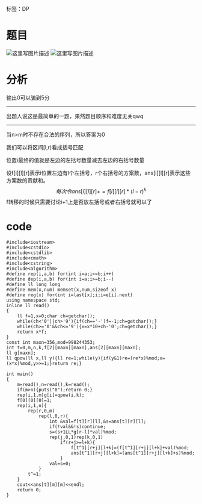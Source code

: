 ﻿---
subtitle: "伪第三题DP"
tags: 
 - DP-杂题
grammar_cjkRuby: true
catalog: true
layout:  post
header-img: "img/header/P14.jpg"
preview-img: "/img/preview/P51.jpg"
---
标签：DP

# 题目

![这里写图片描述](http://img.blog.csdn.net/20180117215943825?watermark/2/text/aHR0cDovL2Jsb2cuY3Nkbi5uZXQvcXdlcnR5MTEyNQ==/font/5a6L5L2T/fontsize/400/fill/I0JBQkFCMA==/dissolve/70/gravity/SouthEast)
![这里写图片描述](http://img.blog.csdn.net/20180117215949582?watermark/2/text/aHR0cDovL2Jsb2cuY3Nkbi5uZXQvcXdlcnR5MTEyNQ==/font/5a6L5L2T/fontsize/400/fill/I0JBQkFCMA==/dissolve/70/gravity/SouthEast)

# 分析

输出0可以骗到5分

------

出题人说这是最简单的一题，果然题目顺序和难度无关qwq

------

当n>m时不存在合法的序列，所以答案为0

我们可以将区间[l,r)看成括号匹配

位置i最终的值就是左边的左括号数量减去左边的右括号数量

设f[i][l][r]表示i位置左边有l个左括号，r个右括号的方案数，ans[i][l][r]表示这些方案数的贡献和。
$$每次令ans[i][l][r]+=f[i][l][r]*(l-r)^k$$
f转移的时候只需要讨论i+1上是否放左括号或者右括号就可以了

# code

```
#include<iostream>
#include<cstdio>
#include<cstdlib>
#include<cmath>
#include<cstring>
#include<algorithm>
#define rep(i,a,b) for(int i=a;i<=b;i++)
#define dep(i,a,b) for(int i=a;i>=b;i--)
#define ll long long
#define mem(x,num) memset(x,num,sizeof x)
#define reg(x) for(int i=last[x];i;i=e[i].next)
using namespace std;
inline ll read()
{
	ll f=1,x=0;char ch=getchar();
	while(ch<'0'||ch>'9'){if(ch=='-')f=-1;ch=getchar();}
	while(ch>='0'&&ch<='9'){x=x*10+ch-'0';ch=getchar();}
	return x*f;
}
const int maxn=356,mod=998244353;
int t=0,m,n,k,f[2][maxn][maxn],ans[2][maxn][maxn];
ll g[maxn];
ll qpow(ll x,ll y){ll re=1;while(y){if(y&1)re=(re*x)%mod;x=(x*x)%mod,y>>=1;}return re;}

int main()
{
	m=read(),n=read(),k=read();
	if(m>n){puts("0");return 0;}
	rep(i,1,m)g[i]=qpow(i,k);
	f[0][0][0]=1;
	rep(i,1,n){
		rep(r,0,m)
			rep(l,0,r){
				int &val=f[t][r][l],&s=ans[t][r][l];
				if(!val&&!s)continue;
				s=(s+1LL*g[r-l]*val)%mod;
				rep(j,0,1)rep(k,0,1)
					if(r+j>=l+k){
						f[t^1][r+j][l+k]=(f[t^1][r+j][l+k]+val)%mod;
						ans[t^1][r+j][l+k]=(ans[t^1][r+j][l+k]+s)%mod;
					}
				val=s=0;
			}
		t^=1;
	}
	cout<<ans[t][m][m]<<endl;
	return 0;
}

	
```

